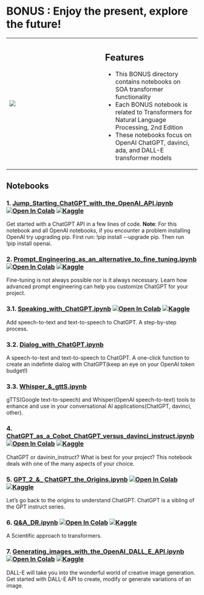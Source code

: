 # BONUS : Enjoy the present, explore the future!

<table class="noBorder">
  <tr>
    <td width="50%" height="50%"> 
      <img src="https://github.com/Denis2054/Transformers-for-NLP-2nd-Edition/blob/main/Bonus/Transformers.JPG">
    </td>
    <td valign="top">
      <H2>Features</H2>
      <ul>
      <li> This BONUS directory contains notebooks on SOA transformer functionality </li>
      <li> Each BONUS notebook is related to Transformers for Natural Language Processing, 2nd Edition </li>
      <li> These notebooks focus on OpenAI ChatGPT, davinci, ada, and DALL-E transformer models </li>
      </ul>
    </td>
  </tr>
 </table>
 
 ## Notebooks
 
### 1. [Jump_Starting_ChatGPT_with_the_OpenAI_API.ipynb](https://github.com/Denis2054/Transformers-for-NLP-2nd-Edition/blob/main/Bonus/Jump_Starting_ChatGPT_with_the_OpenAI_API.ipynb) [![Open In Colab](https://colab.research.google.com/assets/colab-badge.svg)](https://colab.research.google.com/github/Denis2054/Transformers-for-NLP-2nd-Edition/blob/main/Bonus/Jump_Starting_ChatGPT_with_the_OpenAI_API.ipynb) [![Kaggle](https://kaggle.com/static/images/open-in-kaggle.svg)](https://kaggle.com/kernels/welcome?src=https://github.com/Denis2054/Transformers-for-NLP-2nd-Edition/blob/main/Bonus/Jump_Starting_ChatGPT_with_the_OpenAI_API.ipynb)

Get started with a ChatGPT API in a few lines of code. **Note**: For this notebook and all OpenAI notebooks, if you encounter a problem installing OpenAI try upgrading pip. First run: !pip install --upgrade pip. Then run !pip install openai.


### 2. [Prompt_Engineering_as_an_alternative_to_fine_tuning.ipynb](https://github.com/Denis2054/Transformers-for-NLP-2nd-Edition/blob/main/Bonus/Prompt_Engineering_as_an_alternative_to_fine_tuning.ipynb) [![Open In Colab](https://colab.research.google.com/assets/colab-badge.svg)](https://colab.research.google.com/github/Denis2054/Transformers-for-NLP-2nd-Edition/blob/main/Bonus/Prompt_Engineering_as_an_alternative_to_fine_tuning.ipynb) [![Kaggle](https://kaggle.com/static/images/open-in-kaggle.svg)](https://kaggle.com/kernels/welcome?src=https://github.com/Denis2054/Transformers-for-NLP-2nd-Edition/blob/main/Bonus/Prompt_Engineering_as_an_alternative_to_fine_tuning.ipynb)

Fine-tuning is not always possible nor is it always necessary.
Learn how advanced prompt engineering can help you customize ChatGPT for your project.

### 3.1. [Speaking_with_ChatGPT.ipynb](https://github.com/Denis2054/Transformers-for-NLP-2nd-Edition/blob/main/Bonus/Speaking_with_ChatGPT.ipynb) [![Open In Colab](https://colab.research.google.com/assets/colab-badge.svg)](https://colab.research.google.com/github/Denis2054/Transformers-for-NLP-2nd-Edition/blob/main/Bonus/Speaking_with_ChatGPT.ipynb.ipynb) [![Kaggle](https://kaggle.com/static/images/open-in-kaggle.svg)](https://kaggle.com/kernels/welcome?src=https://github.com/Denis2054/Transformers-for-NLP-2nd-Edition/blob/main/Bonus/Speaking_with_ChatGPT.ipynb.ipynb)

Add speech-to-text and text-to-speech to ChatGPT. A step-by-step process.

### 3.2. [Dialog_with_ChatGPT.ipynb](https://github.com/Denis2054/Transformers-for-NLP-2nd-Edition/blob/main/Bonus/Dialog_with_ChatGPT.ipynb)

A speech-to-text and text-to-speech to ChatGPT. A one-click function to create an indefinte dialog with ChatGPT(keep an eye on your OpenAI token budget!)

### 3.3. [Whisper_&_gttS.ipynb](https://github.com/Denis2054/Transformers-for-NLP-2nd-Edition/blob/main/Bonus/Whisper_%26_gttS.ipynb)

gTTS(Google text-to-speech) and Whisper(OpenAI speech-to-text) tools to enhance and use in your conversational AI applications(ChatGPT, davinci, other).


### 4. [ChatGPT_as_a_Cobot_ChatGPT_versus_davinci_instruct.ipynb](https://github.com/Denis2054/Transformers-for-NLP-2nd-Edition/blob/main/Bonus/ChatGPT_as_a_Cobot_ChatGPT_versus_davinci_instruct.ipynb) [![Open In Colab](https://colab.research.google.com/assets/colab-badge.svg)](https://colab.research.google.com/github/Denis2054/Transformers-for-NLP-2nd-Edition/blob/main/Bonus/ChatGPT_as_a_Cobot_ChatGPT_versus_davinci_instruct.ipynb) [![Kaggle](https://kaggle.com/static/images/open-in-kaggle.svg)](https://kaggle.com/kernels/welcome?src=https://github.com/Denis2054/Transformers-for-NLP-2nd-Edition/blob/main/Bonus/ChatGPT_as_a_Cobot_ChatGPT_versus_davinci_instruct.ipynb)

ChatGPT or davinin_instruct? What is best for your project? This notebook deals with one of the many aspects of your choice.

### 5. [GPT_2_&_ ChatGPT_the_Origins.ipynb](https://github.com/Denis2054/Transformers-for-NLP-2nd-Edition/blob/main/Bonus/GPT_2_%26_ChatGPT_the_Origins.ipynb) [![Open In Colab](https://colab.research.google.com/assets/colab-badge.svg)](https://colab.research.google.com/github/Denis2054/Transformers-for-NLP-2nd-Edition/blob/main/Bonus/GPT_2_&_ChatGPT_the_Origins.ipynb) [![Kaggle](https://kaggle.com/static/images/open-in-kaggle.svg)](https://kaggle.com/kernels/welcome?src=https://github.com/Denis2054/Transformers-for-NLP-2nd-Edition/blob/main/Bonus/GPT_2_&_ChatGPT_the_Origins.ipynb)

Let’s go back to the origins to understand ChatGPT. ChatGPT is a sibling of the GPT instruct series.

### 6. [Q&A_DR.ipynb](https://github.com/Denis2054/Transformers-for-NLP-2nd-Edition/blob/main/Bonus/Q%26A_DR.ipynb) [![Open In Colab](https://colab.research.google.com/assets/colab-badge.svg)](https://colab.research.google.com/github/Denis2054/Transformers-for-NLP-2nd-Edition/blob/main/Bonus/Q%26A_DR.ipynb) [![Kaggle](https://kaggle.com/static/images/open-in-kaggle.svg)](https://kaggle.com/kernels/welcome?src=https://github.com/Denis2054/Transformers-for-NLP-2nd-Edition/blob/main/Bonus/Q%26A_DR.ipynb)

A Scientific approach to transformers.

### 7. [Generating_images_with_the_OpenAI_DALL_E_API.ipynb](https://github.com/Denis2054/Transformers-for-NLP-2nd-Edition/blob/main/Bonus/Generating_images_with_the_OpenAI_DALL_E_API.ipynb) [![Open In Colab](https://colab.research.google.com/assets/colab-badge.svg)](https://colab.research.google.com/github/Denis2054/Transformers-for-NLP-2nd-Edition/blob/main/Bonus/Generating_images_with_the_OpenAI_DALL_E_API.ipynb) [![Kaggle](https://kaggle.com/static/images/open-in-kaggle.svg)](https://kaggle.com/kernels/welcome?src=https://github.com/Denis2054/Transformers-for-NLP-2nd-Edition/blob/main/Bonus/Generating_images_with_the_OpenAI_DALL_E_API.ipynb)

DALL-E will take you into the wonderful world of creative image generation. Get started with DALL-E API to create, modify or generate variations of an image.

